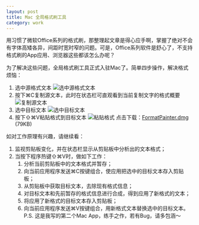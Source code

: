 ```yaml
---
layout: post
title: Mac 全局格式刷工具
category: work
---
```


用习惯了微软Office系列的格式刷，那整理起文章是得心应手啊，掌握了绝对不会有字体高矮各异，间距时宽时窄的问题。可是，Office系列软件是舒心了，不支持格式刷的App应用、浏览器这些都该怎么办呢？

为了解决这些问题，全局格式刷工具正式入驻Mac了。简单四步操作，解决格式烦恼：

1.  选中源格式文本
	![选中源格式文本](http://res.toraleap.com/images/20120926/FormatPainter01.png)
2.  按下⌘C复制源文本，此时在状态栏可直观看到当前复制文字的格式概要
	![复制源文本](http://res.toraleap.com/images/20120926/FormatPainter02.png)
3.  选中目标文本
	![选中目标文本](http://res.toraleap.com/images/20120926/FormatPainter03.png)
4.  按下⇧⌘V粘贴格式到目标文本
	![粘贴格式](http://res.toraleap.com/images/20120926/FormatPainter04.png)
点击下载：[FormatPainter.dmg](http://res.toraleap.com/attachments/FormatPainter.dmg) (79KB)

如对工作原理有兴趣，请继续看：

1.  监视剪贴板变化，并在状态栏显示从剪贴板中分析出的文本格式；
2.  当按下程序热键⇧⌘V时，做如下工作：
    1.  分析当前剪贴板中的文本格式并暂存；
    2.  向当前应用程序发送⌘C按键组合，使应用把选中的目标文本存入剪贴板；
    3.  从剪贴板中获取目标文本，去除现有格式信息；
    4.  对目标文本和先前暂存的格式信息进行合成，得到应用了新格式的文本；
    5.  将应用了新格式的目标文本存入剪贴板；
    6.  向当前应用程序发送⌘V按键组合，用新格式文本替换选中的目标文本。
P.S. 这是我写的第二个Mac App，练手之作，若有Bug，请多包涵～